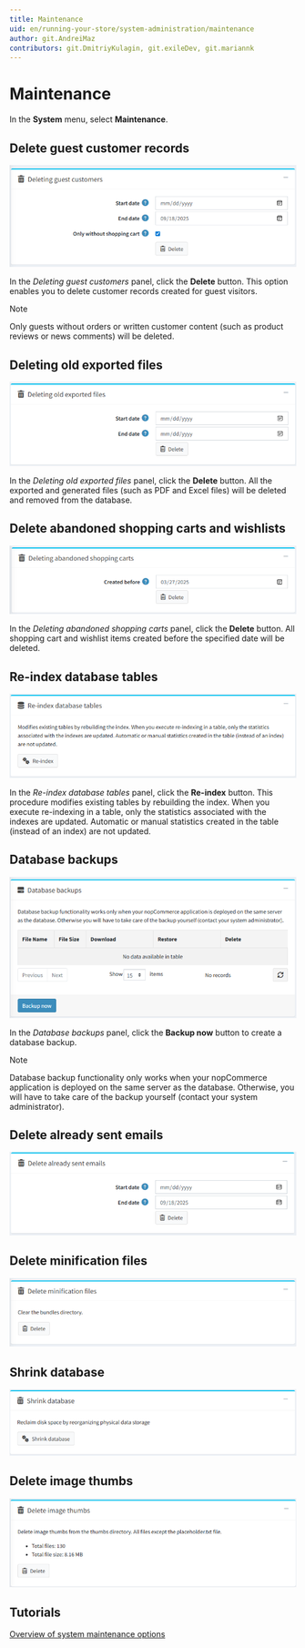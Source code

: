 ```yaml
---
title: Maintenance
uid: en/running-your-store/system-administration/maintenance
author: git.AndreiMaz
contributors: git.DmitriyKulagin, git.exileDev, git.mariannk
---
```


# Maintenance

In the **System** menu, select **Maintenance**.

## Delete guest customer records

![Maintenance](_static/maintenance/deleting_guest_customers.png)

In the *Deleting guest customers* panel, click the **Delete** button. This option enables you to delete customer records created for guest visitors.

> [!NOTE]
>
> Only guests without orders or written customer content (such as product reviews or news comments) will be deleted.

## Deleting old exported files

![Maintenance](_static/maintenance/old_export.png)

In the *Deleting old exported files* panel, click the **Delete** button. All the exported and generated files (such as PDF and Excel files) will be deleted and removed from the database.

## Delete abandoned shopping carts and wishlists

![Maintenance](_static/maintenance/deleting_abandoned_sc.png)

In the *Deleting abandoned shopping carts* panel, click the **Delete** button. All shopping cart and wishlist items created before the specified date will be deleted.

## Re-index database tables

![Maintenance](_static/maintenance/re-index.png)

In the *Re-index database tables* panel, click the **Re-index** button. This procedure modifies existing tables by rebuilding the index. When you execute re-indexing in a table, only the statistics associated with the indexes are updated. Automatic or manual statistics created in the table (instead of an index) are not updated.

## Database backups

![Maintenance](_static/maintenance/db_backup.png)

In the *Database backups* panel, click the **Backup now** button to create a database backup.

> [!NOTE]
>
> Database backup functionality only works when your nopCommerce application is deployed on the same server as the database. Otherwise, you will have to take care of the backup yourself (contact your system administrator).

## Delete already sent emails

![Maintenance](_static/maintenance/delete_already_sent_emails.png)

## Delete minification files

![Maintenance](_static/maintenance/delete_min_files.png)

## Shrink database

![Maintenance](_static/maintenance/shrink.png)

## Delete image thumbs

![Maintenance](_static/maintenance/delete_image_thumbs.png)

## Tutorials

[Overview of system maintenance options](https://www.youtube.com/watch?v=CNgTJZoWHTA)
